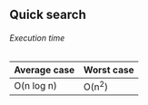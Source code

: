 ## Quick search

###### Execution time

| Average case | Worst case |
| --- | --- |
| O(n log n) | O(n<sup>2</sup>) |